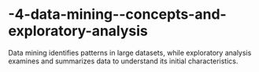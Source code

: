 # -4-data-mining--concepts-and-exploratory-analysis
Data mining identifies patterns in large datasets, while exploratory analysis examines and summarizes data to understand its initial characteristics.
